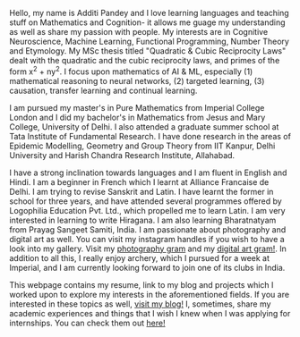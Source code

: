 <p>Hello, my name is Additi Pandey and I love learning languages and teaching stuff on Mathematics and Cognition- it allows me guage my understanding as well as share my passion with people. My interests are in Cognitive Neuroscience, Machine Learning, Functional Programming, Number Theory and Etymology. My MSc thesis titled "Quadratic & Cubic Reciprocity Laws" dealt with the quadratic and the cubic reciprocity laws, and primes of the form x<sup>2</sup> + ny<sup>2</sup>. I focus upon mathematics of AI & ML, especially 
(1) mathematical reasoning to neural networks, 
(2) targeted learning, 
(3) causation, transfer learning and continual learning. <p>

<p>I am pursued my master's in Pure Mathematics from Imperial College London and I did my bachelor's in Mathematics from Jesus and Mary College, University of Delhi. I also attended a graduate summer school at Tata Institute of Fundamental Research. I have done research in the areas of Epidemic Modelling, Geometry and Group Theory from IIT Kanpur, Delhi University and Harish Chandra Research Institute, Allahabad.<p>
  
 <p>I have a strong inclination towards languages and I am fluent in English and Hindi. I am a beginner in French which I learnt at Alliance Francaise de Delhi. I am trying to revise Sanskrit and Latin. I have learnt the former in school for three years, and have attended several programmes offered by Logophilia Education Pvt. Ltd., which propelled me to learn Latin. I am very interested in learning to write Hiragana. I am also learning Bharatnatyam from Prayag Sangeet Samiti, India. I am passionate about photography and digital art as well. You can visit my instagram handles if you wish to have a look into my gallery. Visit my <a href="https://www.instagram.com/cyclotomic_extension/">photography gram</a> and my <a href="https://www.instagram.com/addigitagram/">digital art gram!</a>. In addition to all this, I really enjoy archery, which I pursued for a week at Imperial, and I am currently looking forward to join one of its clubs in India. <p>

<p>This webpage contains my resume, link to my blog and projects which I worked upon to explore my interests in the aforementioned fields. If you are interested in these topics as well, <a href="https://cyclotomicextension.blogspot.com/">visit my blog!</a> I, sometimes, share my academic experiences and things that I wish I knew when I was applying for internships. You can check them out <a href="http://cyclot0micextension.wordpress.com/">here!</a><p>
